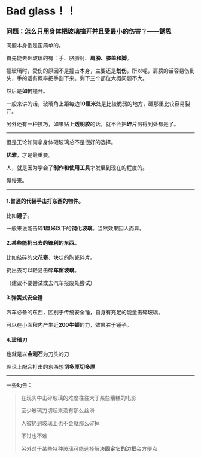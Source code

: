 # Bad glass！！

### 问题：怎么只用身体把玻璃撞开并且受最小的伤害？——銹思

问题本身倒是蛮简单的。

首先能去砸玻璃的有：手、胳膊肘、**肩膀、膝盖和脚**。

撞玻璃时，受伤的原因不是撞击本身，主要还是**划伤**，所以呢，肩膀的话容易伤到头，手的话有概率把手割下来。剩下三个部位大概问题不大。

然后是**如何**撞开。

一般来讲的话，玻璃角上距每边**10厘米**处是比较脆弱的地方，砸那里比较容易裂开。

另外还有一种技巧，如果贴上**透明胶**的话，就不会把**碎片**溅得到处都是了。

------

但是无论如何拿身体砸玻璃总不是很好的选择。

**优雅**，才是最重要。

人，就是因为学会了**制作和使用工具**才发展到现在的程度的。

慢慢来。

------

#### 1.普通的代替手击打东西的物件。

比如**锤子**。

一般来说能击碎**1厘米以下**的**钢化玻璃**。当然效果因人而异。

#### 2.某些能扔出去的锋利的东西。

比如敲碎的**火花塞**、块状的陶瓷碎片。

扔出去可以轻易击碎**车窗玻璃**。

（建议不要尝试或去汽车报废处尝试）

#### 3.弹簧式安全锤

汽车必备的东西，区别于传统安全锤，自身有充足的能量击碎玻璃。

可以在小面积内产生近**200牛顿**的力，效果胜于锤子。

#### 4.玻璃刀

也就是以**金刚石**为刀头的刀

理论上配合打击的东西想**切多厚切多厚**

------

一些劝告：

> 在现实中击碎玻璃的难度往往大于某些糟糕的电影
>
> 至少玻璃刀切起来没有那么丝滑
>
> 人被扔到玻璃上也不会就那么碎掉
>
> 不过也不难
>
> 另外对于某些特种玻璃可能选择解决**固定它的边框**会方便点
>
